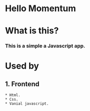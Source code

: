 # Hello Momentum

# What is this?

### This is a simple a Javascript app.

# Used by

## 1. Frontend

    * Html.
    * Css.
    * Vanial javascript.
